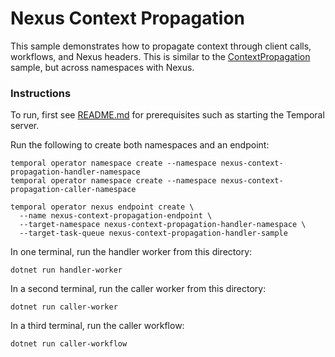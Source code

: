 # Nexus Context Propagation

This sample demonstrates how to propagate context through client calls, workflows, and Nexus headers. This is similar to
the [ContextPropagation](../ContextPropagation/) sample, but across namespaces with Nexus.

### Instructions

To run, first see [README.md](../../README.md) for prerequisites such as starting the Temporal server.

Run the following to create both namespaces and an endpoint:

```
temporal operator namespace create --namespace nexus-context-propagation-handler-namespace
temporal operator namespace create --namespace nexus-context-propagation-caller-namespace

temporal operator nexus endpoint create \
  --name nexus-context-propagation-endpoint \
  --target-namespace nexus-context-propagation-handler-namespace \
  --target-task-queue nexus-context-propagation-handler-sample
```

In one terminal, run the handler worker from this directory:

```
dotnet run handler-worker
```

In a second terminal, run the caller worker from this directory:

```
dotnet run caller-worker
```

In a third terminal, run the caller workflow:

```
dotnet run caller-workflow
```